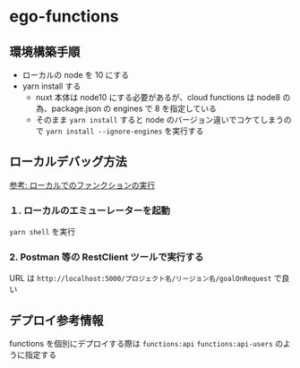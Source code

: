 # ego-functions

## 環境構築手順

- ローカルの node を 10 にする
- yarn install する
  - nuxt 本体は node10 にする必要があるが、cloud functions は node8 の為、package.json の engines で 8 を指定している
  - そのまま `yarn install` すると node のバージョン違いでコケてしまうので `yarn install --ignore-engines` を実行する

## ローカルデバッグ方法

[参考: ローカルでのファンクションの実行](https://firebase.google.com/docs/functions/local-emulator?hl=ja)

### １. ローカルのエミューレーターを起動

`yarn shell` を実行

### 2. Postman 等の RestClient ツールで実行する

URL は `http://localhost:5000/プロジェクト名/リージョン名/goalOnRequest` で良い

## デプロイ参考情報

functions を個別にデプロイする際は `functions:api` `functions:api-users` のように指定する
